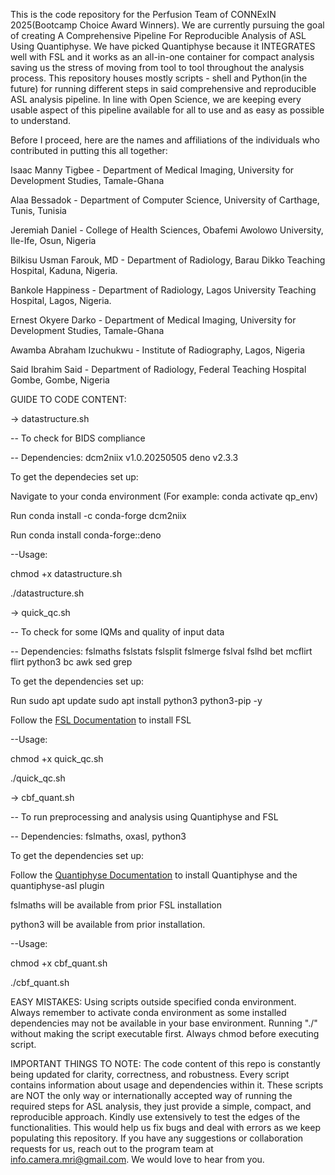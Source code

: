 This is the code repository for the Perfusion Team of CONNExIN 2025(Bootcamp Choice Award Winners).
We are currently pursuing the goal of creating A Comprehensive Pipeline For Reproducible Analysis of ASL Using Quantiphyse.
We have picked Quantiphyse because it INTEGRATES well with FSL and it works as an all-in-one container for compact analysis saving us the stress of moving from tool to tool throughout the analysis process.
This repository houses mostly scripts - shell and Python(in the future) for running different steps in said comprehensive and reproducible ASL analysis pipeline. 
In line with Open Science, we are keeping every usable aspect of this pipeline available for all to use and as easy as possible to understand. 

Before I proceed, here are the names and affiliations of the individuals who contributed in putting this all together:

Isaac Manny Tigbee - Department of Medical Imaging, University for Development Studies, Tamale-Ghana

Alaa Bessadok - Department of Computer Science, University of Carthage, Tunis, Tunisia

Jeremiah Daniel - College of Health Sciences, Obafemi Awolowo University, Ile-Ife, Osun, Nigeria

Bilkisu Usman Farouk, MD - Department of Radiology, Barau Dikko Teaching Hospital, Kaduna, Nigeria.

Bankole Happiness - Department of Radiology, Lagos University Teaching Hospital, Lagos, Nigeria. 

Ernest Okyere Darko - Department of Medical Imaging, University for Development Studies, Tamale-Ghana

Awamba Abraham Izuchukwu - Institute of Radiography, Lagos, Nigeria

Said Ibrahim Said - Department of Radiology, Federal Teaching Hospital Gombe, Gombe, Nigeria

GUIDE TO CODE CONTENT:

-> datastructure.sh

-- To check for BIDS compliance 

-- Dependencies: dcm2niix v1.0.20250505 deno v2.3.3

To get the dependecies set up:

Navigate to your conda environment (For example: conda activate qp_env) 

Run conda install -c conda-forge dcm2niix

Run conda install conda-forge::deno

--Usage:

chmod +x datastructure.sh

./datastructure.sh <path to your BIDS dataset>

-> quick_qc.sh

-- To check for some IQMs and quality of input data

-- Dependencies: fslmaths fslstats fslsplit fslmerge fslval fslhd bet mcflirt flirt python3 bc awk sed grep

To get the dependencies set up:

Run  sudo apt update
     sudo apt install python3 python3-pip -y
     
Follow the [FSL Documentation]([url](http://fsl.fmrib.ox.ac.uk/fsl/fslwiki/FslInstallation)) to install FSL

--Usage:

chmod +x quick_qc.sh

./quick_qc.sh <path to your BIDS dataset>

-> cbf_quant.sh

-- To run preprocessing and analysis using Quantiphyse and FSL

-- Dependencies: fslmaths, oxasl, python3

To get the dependencies set up:

Follow the [Quantiphyse Documentation]([url](https://quantiphyse.readthedocs.io/en/latest/basics/install.html)) to install Quantiphyse and the quantiphyse-asl plugin

fslmaths will be available from prior FSL installation

python3 will be available from prior installation.

--Usage:

chmod +x cbf_quant.sh

./cbf_quant.sh <path to your BIDS dataset>

EASY MISTAKES:
Using scripts outside specified conda environment. Always remember to activate conda environment as some installed dependencies may not be available in your base environment.
Running "./" without making the script executable first. Always chmod before executing script.

IMPORTANT THINGS TO NOTE:
The code content of this repo is constantly being updated for clarity, correctness, and robustness.
Every script contains information about usage and dependencies within it.
These scripts are NOT the only way or internationally accepted way of running the required steps for ASL analysis, they just provide a simple, compact, and reproducible approach.
Kindly use extensively to test the edges of the functionalities. This would help us fix bugs and deal with errors as we keep populating this repository.
If you have any suggestions or collaboration requests for us, reach out to the program team at 	info.camera.mri@gmail.com. We would love to hear from you.
